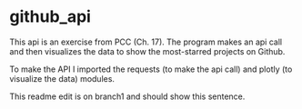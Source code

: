 # github_api
This api is an exercise from PCC (Ch. 17). The program makes an api call and then visualizes the data to show the most-starred projects on Github.

To make the API I imported the requests (to make the api call) and plotly (to visualize the data) modules.

This readme edit is on branch1 and should show this sentence.
